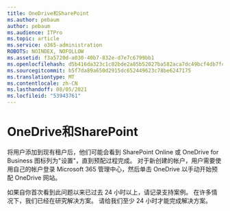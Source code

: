 ```yaml
---
title: OneDrive和SharePoint
ms.author: pebaum
author: pebaum
ms.audience: ITPro
ms.topic: article
ms.service: o365-administration
ROBOTS: NOINDEX, NOFOLLOW
ms.assetid: f3a5720d-a030-40b7-832e-d7e7c6799bb1
ms.openlocfilehash: d5b416da323c1c02bde2a85b52027ba582aca7dc49bcf4db7fcede5100d0ed7a
ms.sourcegitcommit: b5f7da89a650d2915dc652449623c78be6247175
ms.translationtype: MT
ms.contentlocale: zh-CN
ms.lasthandoff: 08/05/2021
ms.locfileid: "53943761"
---
```

# <a name="provisioning-issues-in-onedrive-and-sharepoint"></a>OneDrive和SharePoint

将用户添加到现有租户后，他们可能会看到 SharePoint Online 或 OneDrive for Business 图标列为"设置"，直到预配过程完成。 对于新创建的帐户，用户需要使用自己的帐户登录 Microsoft 365 管理中心，然后单击 OneDrive 以手动开始预配 OneDrive 网站。
  
如果自你首次看到此问题以来已过去 24 小时以上，请记录支持案例。 在许多情况下，我们已经在研究解决方案。 请给我们至少 24 小时才能完成解决方案。
  